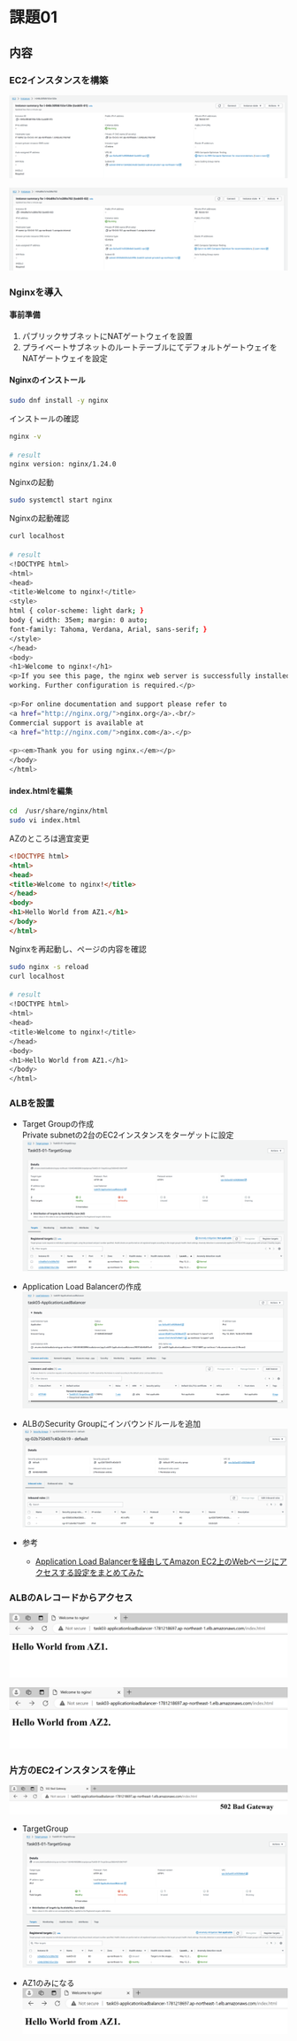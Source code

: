 # 課題01

## 内容

### EC2インスタンスを構築

![createEC2instance01](./images/createEC2instance01.png)

![createEC2instance02](./images/createEC2instance02.png)

### Nginxを導入

#### 事前準備

1. パブリックサブネットにNATゲートウェイを設置
1. プライベートサブネットのルートテーブルにてデフォルトゲートウェイをNATゲートウェイを設定

#### Nginxのインストール

```sh
sudo dnf install -y nginx
```

インストールの確認

```sh
nginx -v

# result
nginx version: nginx/1.24.0
```

Nginxの起動

```sh
sudo systemctl start nginx
```

Nginxの起動確認

```sh
curl localhost

# result
<!DOCTYPE html>
<html>
<head>
<title>Welcome to nginx!</title>
<style>
html { color-scheme: light dark; }
body { width: 35em; margin: 0 auto;
font-family: Tahoma, Verdana, Arial, sans-serif; }
</style>
</head>
<body>
<h1>Welcome to nginx!</h1>
<p>If you see this page, the nginx web server is successfully installed and
working. Further configuration is required.</p>

<p>For online documentation and support please refer to
<a href="http://nginx.org/">nginx.org</a>.<br/>
Commercial support is available at
<a href="http://nginx.com/">nginx.com</a>.</p>

<p><em>Thank you for using nginx.</em></p>
</body>
</html>
```

#### index.htmlを編集

```sh
cd  /usr/share/nginx/html
sudo vi index.html
```

AZのところは適宜変更

```html
<!DOCTYPE html>
<html>
<head>
<title>Welcome to nginx!</title>
</head>
<body>
<h1>Hello World from AZ1.</h1>
</body>
</html>
```

Nginxを再起動し、ページの内容を確認

```sh
sudo nginx -s reload
curl localhost

# result
<!DOCTYPE html>
<html>
<head>
<title>Welcome to nginx!</title>
</head>
<body>
<h1>Hello World from AZ1.</h1>
</body>
</html>
```

### ALBを設置

- Target Groupの作成  
Private subnetの2台のEC2インスタンスをターゲットに設定  
![createTargetGroup](./images/createTargetGroup.png)

- Application Load Balancerの作成  
![createApplicationLoadBalancer](./images/createApplicationLoadBalancer.png)

- ALBのSecurity Groupにインバウンドルールを追加  
![addInboundRule](./images/addInboundRule.png)

- 参考
  - [Application Load Balancerを経由してAmazon EC2上のWebページにアクセスする設定をまとめてみた](https://dev.classmethod.jp/articles/access-apache-page-via-alb/)

### ALBのAレコードからアクセス

![helloFromAZ1](./images/helloFromAZ1.png)

![helloFromAZ2](./images/helloFromAZ2.png)

### 片方のEC2インスタンスを停止

![502](./images/502.png)

- TargetGroup
![stopEC2InstanceTG](./images/stopEC2InstanceTG.png)

- AZ1のみになる  
![onlyAZ1](./images/onlyAZ1.png)

